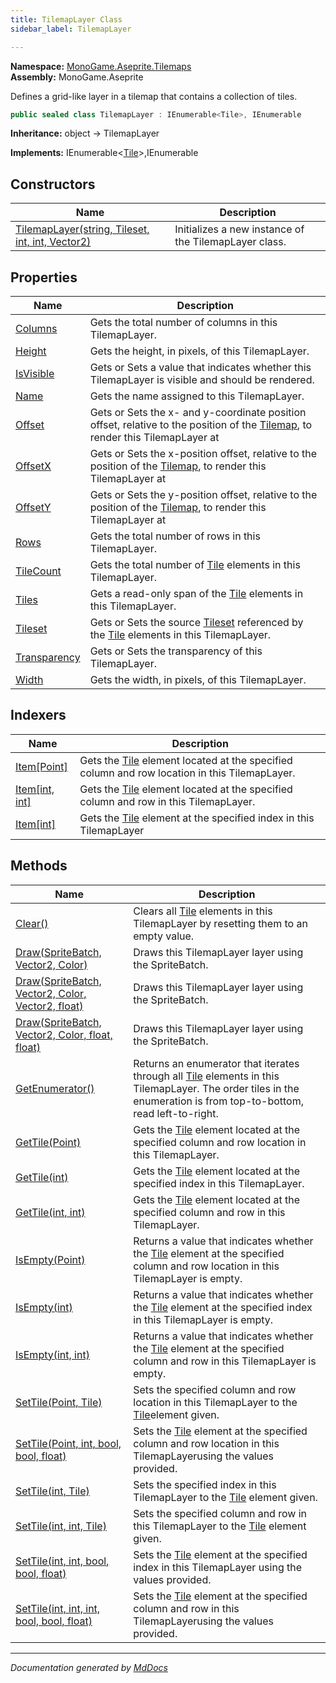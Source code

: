```yaml
---
title: TilemapLayer Class
sidebar_label: TilemapLayer

---
```


**Namespace:** [MonoGame.Aseprite.Tilemaps](../)  
**Assembly:** MonoGame.Aseprite

Defines a grid\-like layer in a tilemap that contains a collection of tiles.

```csharp
public sealed class TilemapLayer : IEnumerable<Tile>, IEnumerable
```

**Inheritance:** object → TilemapLayer

**Implements:** IEnumerable\<[Tile](../Tile/)\>,IEnumerable

## Constructors

| Name                                                                      | Description                                           |
| ------------------------------------------------------------------------- | ----------------------------------------------------- |
| [TilemapLayer(string, Tileset, int, int, Vector2)](Constructors/) | Initializes a new instance of the TilemapLayer class. |

## Properties

| Name                                       | Description                                                                                                                                             |
| ------------------------------------------ | ------------------------------------------------------------------------------------------------------------------------------------------------------- |
| [Columns](Properties/Columns.md)           | Gets the total number of columns in this TilemapLayer.                                                                                                  |
| [Height](Properties/Height.md)             | Gets the height, in pixels, of this TilemapLayer.                                                                                                       |
| [IsVisible](Properties/IsVisible.md)       | Gets or Sets a value that indicates whether this TilemapLayer is visible and should be  rendered.                                                       |
| [Name](Properties/Name.md)                 | Gets the name assigned to this  TilemapLayer.                                                                                                           |
| [Offset](Properties/Offset.md)             | Gets or Sets the x\- and y\-coordinate position offset, relative to the position of the [Tilemap](../Tilemap/), to render this TilemapLayer at  |
| [OffsetX](Properties/OffsetX.md)           | Gets or Sets the x\-position offset, relative to the position of the [Tilemap](../Tilemap/), to render this TilemapLayer at                     |
| [OffsetY](Properties/OffsetY.md)           | Gets or Sets the y\-position offset, relative to the position of the [Tilemap](../Tilemap/), to render this TilemapLayer at                     |
| [Rows](Properties/Rows.md)                 | Gets the total number of rows in this TilemapLayer.                                                                                                     |
| [TileCount](Properties/TileCount.md)       | Gets the total number of [Tile](../Tile/) elements in this TilemapLayer.                                                                        |
| [Tiles](Properties/Tiles.md)               | Gets a read\-only span of the [Tile](../Tile/) elements in this TilemapLayer.                                                                   |
| [Tileset](Properties/Tileset.md)           | Gets or Sets the source [Tileset](Properties/Tileset.md) referenced by the [Tile](../Tile/) elements in this TilemapLayer.                      |
| [Transparency](Properties/Transparency.md) | Gets or Sets the transparency of this TilemapLayer.                                                                                                     |
| [Width](Properties/Width.md)               | Gets the width, in pixels, of this TilemapLayer.                                                                                                        |

## Indexers

| Name                                             | Description                                                                                                      |
| ------------------------------------------------ | ---------------------------------------------------------------------------------------------------------------- |
| [Item\[Point\]](Indexers/Item.md#itempoint)      | Gets the [Tile](../Tile/) element located at the specified column and row location in this TilemapLayer. |
| [Item\[int, int\]](Indexers/Item.md#itemint-int) | Gets the [Tile](../Tile/) element located at the specified column and row in this TilemapLayer.          |
| [Item\[int\]](Indexers/Item.md#itemint)          | Gets the [Tile](../Tile/) element at the specified index in this TilemapLayer                            |

## Methods

| Name                                                                                                             | Description                                                                                                                                                                                |
| ---------------------------------------------------------------------------------------------------------------- | ------------------------------------------------------------------------------------------------------------------------------------------------------------------------------------------ |
| [Clear()](Methods/Clear.md)                                                                                      | Clears all [Tile](../Tile/) elements in this TilemapLayer by resetting them to an empty  value.                                                                                    |
| [Draw(SpriteBatch, Vector2, Color)](Methods/Draw.md#drawspritebatch-vector2-color)                               | Draws this TilemapLayer layer using the SpriteBatch.                                                                                                                                       |
| [Draw(SpriteBatch, Vector2, Color, Vector2, float)](Methods/Draw.md#drawspritebatch-vector2-color-vector2-float) | Draws this TilemapLayer layer using the SpriteBatch.                                                                                                                                       |
| [Draw(SpriteBatch, Vector2, Color, float, float)](Methods/Draw.md#drawspritebatch-vector2-color-float-float)     | Draws this TilemapLayer layer using the SpriteBatch.                                                                                                                                       |
| [GetEnumerator()](Methods/GetEnumerator.md)                                                                      | Returns an enumerator that iterates through all [Tile](../Tile/) elements in this TilemapLayer.  The order tiles in the enumeration is from top\-to\-bottom, read left\-to\-right. |
| [GetTile(Point)](Methods/GetTile.md#gettilepoint)                                                                | Gets the [Tile](../Tile/) element located at the specified column and row location in this TilemapLayer.                                                                           |
| [GetTile(int)](Methods/GetTile.md#gettileint)                                                                    | Gets the [Tile](../Tile/) element located at the specified index in this TilemapLayer.                                                                                             |
| [GetTile(int, int)](Methods/GetTile.md#gettileint-int)                                                           | Gets the [Tile](../Tile/) element located at the specified column and row in this TilemapLayer.                                                                                    |
| [IsEmpty(Point)](Methods/IsEmpty.md#isemptypoint)                                                                | Returns a value that indicates whether the [Tile](../Tile/) element at the specified column and row  location in  this TilemapLayer is empty.                                      |
| [IsEmpty(int)](Methods/IsEmpty.md#isemptyint)                                                                    | Returns a value that indicates whether the [Tile](../Tile/) element at the specified index in this TilemapLayer  is empty.                                                         |
| [IsEmpty(int, int)](Methods/IsEmpty.md#isemptyint-int)                                                           | Returns a value that indicates whether the [Tile](../Tile/) element at the specified column and row in  this TilemapLayer is empty.                                                |
| [SetTile(Point, Tile)](Methods/SetTile.md#settilepoint-tile)                                                     | Sets the specified column and row location in this TilemapLayer to the [Tile](../Tile/)element given.                                                                              |
| [SetTile(Point, int, bool, bool, float)](Methods/SetTile.md#settilepoint-int-bool-bool-float)                    | Sets the [Tile](../Tile/) element at the specified column and row location in this TilemapLayerusing the values provided.                                                          |
| [SetTile(int, Tile)](Methods/SetTile.md#settileint-tile)                                                         | Sets the specified index in this TilemapLayer to the [Tile](../Tile/) element given.                                                                                               |
| [SetTile(int, int, Tile)](Methods/SetTile.md#settileint-int-tile)                                                | Sets the specified column and row in this TilemapLayer to the [Tile](../Tile/) element  given.                                                                                     |
| [SetTile(int, int, bool, bool, float)](Methods/SetTile.md#settileint-int-bool-bool-float)                        | Sets the [Tile](../Tile/) element at the specified index in this TilemapLayer using the  values provided.                                                                          |
| [SetTile(int, int, int, bool, bool, float)](Methods/SetTile.md#settileint-int-int-bool-bool-float)               | Sets the [Tile](../Tile/) element at the specified column and row in this TilemapLayerusing the values provided.                                                                   |

___

*Documentation generated by [MdDocs](https://github.com/ap0llo/mddocs)*
